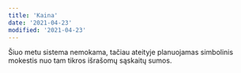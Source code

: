 ```yaml
---
title: 'Kaina'
date: '2021-04-23'
modified: '2021-04-23'
---
```


Šiuo metu sistema nemokama, tačiau ateityje planuojamas simbolinis
mokestis nuo tam tikros išrašomų sąskaitų sumos.
